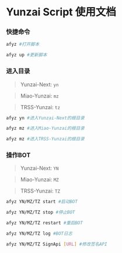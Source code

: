 # Yunzai Script 使用文档

### 快捷命令
```bash
afyz #打开脚本
```
```bash
afyz up #更新脚本
```
### 进入目录
> Yunzai-Next: `yn`

> Miao-Yunzai: `mz`

> TRSS-Yunzai: `tz`

```bash
afyz yn #进入Yunzai-Next的根目录
```

```bash
afyz mz #进入Miao-Yunzai的根目录
```

```bash
afyz mz #进入TRSS-Yunzai的根目录
```

### 操作BOT

> Yunzai-Next: `YN`

> Miao-Yunzai: `MZ`

> TRSS-Yunzai: `TZ`

```bash
afyz YN/MZ/TZ start #启动BOT
```

```bash
afyz YN/MZ/TZ stop #停止BOT
```

```bash
afyz YN/MZ/TZ restart #重启BOT
```

```bash
afyz YN/MZ/TZ log #BOT日志
```

```bash
afyz YN/MZ/TZ SignApi [URL] #修改签名API
```

